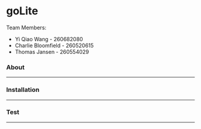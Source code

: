 # goLite

Team Members:
* Yi Qiao Wang - 260682080
* Charlie Bloomfield - 260520615
* Thomas Jansen - 260554029

### About
---

### Installation
---

### Test
---

